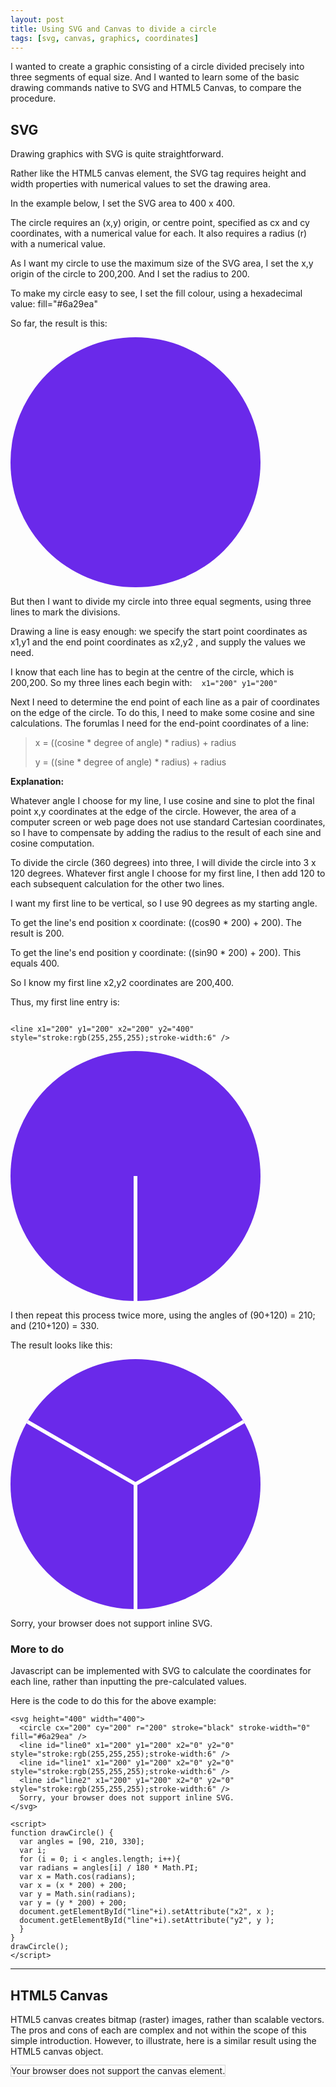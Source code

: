 ```yaml
---
layout: post
title: Using SVG and Canvas to divide a circle
tags: [svg, canvas, graphics, coordinates]
---
```


I wanted to create a graphic consisting of a circle divided precisely into three segments of equal size. And I wanted to learn some of the basic drawing commands native to SVG and HTML5 Canvas, to compare the procedure. 

<h2>SVG</h2>
Drawing graphics with SVG is quite straightforward.

Rather like the HTML5 canvas element, the SVG tag requires height and width properties with numerical values to set the drawing area.

In the example below, I set the SVG area to 400 x 400.

The circle requires an (x,y) origin, or centre point, specified as cx and cy coordinates, with a numerical value for each. It also requires a radius (r) with a numerical value.

As I want my circle to use the maximum size of the SVG area, I set the x,y origin of the circle to 200,200. And I set the radius to 200. 

To make my circle easy to see, I set the fill colour, using a hexadecimal value: fill=&quot;#6a29ea&quot;

So far, the result is this:

<svg height="400" width="400">
  <circle cx="200" cy="200" r="200" stroke="black" stroke-width="0" fill="#6a29ea" />
  Sorry, your browser does not support inline SVG.  
</svg> 

But then I want to divide my circle into three equal segments, using three lines to mark the divisions. 

Drawing a line is easy enough: we specify the start point coordinates as x1,y1 and the end point coordinates as x2,y2 , and supply the values we need. 

I know that each line has to begin at the centre of the circle, which is 200,200. So my three lines each begin with:&nbsp; <code> x1=&quot;200&quot; y1=&quot;200&quot; </code>

Next I need to determine the end point of each line as a pair of coordinates on the edge of the circle. To do this, I need to make some cosine and sine calculations. The forumlas I need for the end-point coordinates of a line: 

<blockquote>
  <p> x = ((cosine * degree of angle) * radius) + radius</p>
  <p> y = ((sine * degree of angle) * radius) + radius</p>
</blockquote>

<strong>Explanation:</strong>

Whatever angle I choose for my line, I use cosine and sine to plot the final point x,y coordinates at the edge of the circle. However, the area of a computer screen or web page does not use standard Cartesian coordinates, so I have to compensate by adding the radius to the result of each sine and cosine computation.

To divide the circle (360 degrees) into three, I will divide the circle into 3 x 120 degrees. Whatever first angle I choose for my first line, I then add 120 to each subsequent calculation for the other two lines.

I want my first line to be vertical, so I use 90 degrees as my starting angle. 

To get the line's end position x coordinate: ((cos90 * 200) + 200). The result is 200.

To get the line's end position y coordinate: ((sin90 * 200) + 200). This equals 400.

So I know my first line x2,y2 coordinates are 200,400. 

Thus, my first line entry is:  

```

<line x1="200" y1="200" x2="200" y2="400" style="stroke:rgb(255,255,255);stroke-width:6" /> 

```


<svg height="400" width="400">
  <circle cx="200" cy="200" r="200" stroke="black" stroke-width="0" fill="#6a29ea" />
  <line x1="200" y1="200" x2="200" y2="400" style="stroke:rgb(255,255,255);stroke-width:6" />
  Sorry, your browser does not support inline SVG.  
</svg> 

I then repeat this process twice more, using the angles of (90+120) = 210; and (210+120) =  330.

The result looks like this:

<svg height="400" width="400">
  <circle cx="200" cy="200" r="200" stroke="black" stroke-width="0" fill="#6a29ea" />
  <line x1="200" y1="200" x2="200" y2="400" style="stroke:rgb(255,255,255);stroke-width:6" />
  
  <line x1="200" y1="200" x2="27" y2="100" style="stroke:rgb(255,255,255);stroke-width:6" />
  
  <line x1="200" y1="200" x2="373" y2="100" style="stroke:rgb(255,255,255);stroke-width:6" />
  
  Sorry, your browser does not support inline SVG.  
</svg> 

<h3>More to do</h3>

Javascript can be implemented with SVG to calculate the coordinates for each line, rather than inputting the pre-calculated values.

Here is the code to do this for the above example:
  
```
<svg height="400" width="400">
  <circle cx="200" cy="200" r="200" stroke="black" stroke-width="0" fill="#6a29ea" />
  <line id="line0" x1="200" y1="200" x2="0" y2="0" style="stroke:rgb(255,255,255);stroke-width:6" />
  <line id="line1" x1="200" y1="200" x2="0" y2="0" style="stroke:rgb(255,255,255);stroke-width:6" />
  <line id="line2" x1="200" y1="200" x2="0" y2="0" style="stroke:rgb(255,255,255);stroke-width:6" />
  Sorry, your browser does not support inline SVG.  
</svg>

<script>
function drawCircle() {
  var angles = [90, 210, 330];
  var i;
  for (i = 0; i < angles.length; i++){
  var radians = angles[i] / 180 * Math.PI;
  var x = Math.cos(radians);
  var x = (x * 200) + 200;
  var y = Math.sin(radians);
  var y = (y * 200) + 200;
  document.getElementById("line"+i).setAttribute("x2", x );
  document.getElementById("line"+i).setAttribute("y2", y );
  }
}
drawCircle();
</script>

```
<hr>

<h2>HTML5 Canvas</h2>

HTML5 canvas creates bitmap (raster) images, rather than scalable vectors. The pros and cons of each are complex and not within the scope of this simple introduction. However, to illustrate, here is a similar result using the HTML5 canvas object.

<canvas id="myCanvas" width="400" height="400"
style="border:1px solid #d3d3d3;">
Your browser does not support the canvas element.
</canvas>

<script>
var canvas = document.getElementById("myCanvas");
var ctx = canvas.getContext("2d");
ctx.beginPath();
ctx.arc(200,200,200,0,2*Math.PI);
ctx.stroke();
ctx.fillStyle = "blue";
ctx.fill();

function drawCircle() {
var angles = [1*(360 / 3), 2*(360 / 3), 3*(360 / 3)];

for (i=0; i < angles.length; i++){
  var radians = angles[i] / 180 * Math.PI;
  
  var x = Math.cos(radians);
  var x = (x * 200) + 200;
  var y = Math.sin(radians);
  var y = (y * 200) + 200;
  
  var canvas = document.getElementById("myCanvas");
  var ctx = canvas.getContext("2d");
  ctx.moveTo(200, 200);
  ctx.lineTo(x, y);
  ctx.lineWidth = 5;
  ctx.strokeStyle = 'white';
  ctx.stroke(); 
}
}
drawCircle();

</script>
